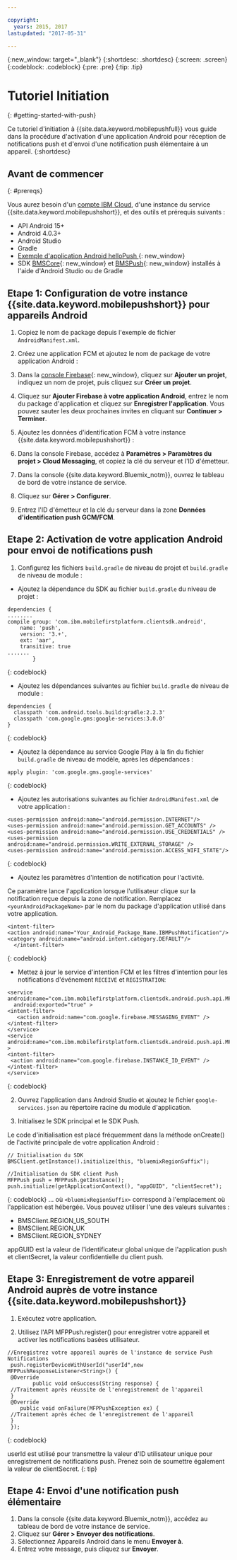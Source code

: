 ```yaml
---

copyright:
  years: 2015, 2017
lastupdated: "2017-05-31"

---
```


{:new_window: target="_blank"}
{:shortdesc: .shortdesc}
{:screen: .screen}
{:codeblock: .codeblock}
{:pre: .pre}
{:tip: .tip}

# Tutoriel Initiation
{: #getting-started-with-push}

Ce tutoriel d'initiation à {{site.data.keyword.mobilepushfull}} vous guide dans la procédure d'activation d'une application Android pour réception de notifications push et d'envoi d'une notification push élémentaire à un appareil.
{:shortdesc}

<div id="prerequisites"></div>

## Avant de commencer
{: #prereqs}

Vous aurez besoin d'un [compte IBM Cloud](https://console.bluemix.net/registration/), d'une instance du service
{{site.data.keyword.mobilepushshort}}, et des outils et prérequis suivants :

  * API Android 15+
  * Android 4.0.3+
  * Android Studio
  * Gradle
  * [Exemple d'application Android helloPush ](https://github.com/ibm-bluemix-mobile-services/bms-samples-android-hellopush){: new_window}
  * SDK [BMSCore](https://github.com/ibm-bluemix-mobile-services/bms-clientsdk-android-core){: new_window} et
[BMSPush](https://github.com/ibm-bluemix-mobile-services/bms-clientsdk-android-push){: new_window} installés à l'aide
d'Android Studio ou de Gradle

## Etape 1: Configuration de votre instance {{site.data.keyword.mobilepushshort}} pour appareils Android

1. Copiez le nom de package depuis l'exemple de fichier `AndroidManifest.xml`.

2. Créez une application FCM et ajoutez le nom de package de votre application Android :
  1. Dans la [console Firebase](https://console.firebase.google.com){: new_window}, cliquez sur **Ajouter un projet**, indiquez un nom de projet, puis cliquez sur **Créer un projet**.
  2. Cliquez sur **Ajouter Firebase à votre application Android**, entrez le nom du package d'application et cliquez sur **Enregistrer l'application**. Vous pouvez sauter les deux prochaines invites en cliquant sur
**Continuer > Terminer**. 

3. Ajoutez les données d'identification FCM à votre instance {{site.data.keyword.mobilepushshort}} :
  1. Dans la console Firebase, accédez à **Paramètres > Paramètres du projet > Cloud Messaging**, et copiez la clé du serveur et l'ID d'émetteur.
  2. Dans la console {{site.data.keyword.Bluemix_notm}}, ouvrez le tableau de bord de votre instance de service.
  3. Cliquez sur **Gérer > Configurer**.
  4. Entrez l'ID d'émetteur et la clé du serveur dans la zone **Données d'identification push GCM/FCM**.

## Etape 2: Activation de votre application Android pour envoi de notifications push

1. Configurez les fichiers `build.gradle` de niveau de projet et `build.gradle` de niveau de module :

  * Ajoutez la dépendance du SDK au fichier `build.gradle` du niveau de projet :
  
  ```
  dependencies {
  ........
  compile group: 'com.ibm.mobilefirstplatform.clientsdk.android',
      name: 'push',
      version: '3.+',
      ext: 'aar',
      transitive: true
  .......
	      }
  ```
  {: codeblock}

  * Ajoutez les dépendances suivantes au fichier `build.gradle` de niveau de module :
  
  ```
  dependencies {
    classpath 'com.android.tools.build:gradle:2.2.3'
    classpath 'com.google.gms:google-services:3.0.0'
  }
  ```
  {: codeblock}
  
  * Ajoutez la dépendance au service Google Play à la fin du fichier `build.gradle` de niveau de modèle, après les dépendances :
  
  ```
  apply plugin: 'com.google.gms.google-services'
  ```
  {: codeblock}
  
  * Ajoutez les autorisations suivantes au fichier `AndroidManifest.xml` de votre application :
  
  ```
  <uses-permission android:name="android.permission.INTERNET"/>
  <uses-permission android:name="android.permission.GET_ACCOUNTS" />
  <uses-permission android:name="android.permission.USE_CREDENTIALS" />
  <uses-permission android:name="android.permission.WRITE_EXTERNAL_STORAGE" />
  <uses-permission android:name="android.permission.ACCESS_WIFI_STATE"/>
  ```
  {: codeblock}
  
  * Ajoutez les paramètres d'intention de notification pour l'activité. 
  
  Ce paramètre lance l'application lorsque l'utilisateur clique sur la notification reçue depuis la zone de notification. Remplacez
`<yourAndroidPackageName>` par le nom du package d'application utilisé dans votre application.
  
  ```
  <intent-filter>
  <action android:name="Your_Android_Package_Name.IBMPushNotification"/>
  <category android:name="android.intent.category.DEFAULT"/>
 	</intent-filter>
  ```
  {: codeblock}
  
  * Mettez à jour le service d'intention FCM et les filtres d'intention pour les notifications d'événement `RECEIVE` et `REGISTRATION`:
  
  ```
  <service android:name="com.ibm.mobilefirstplatform.clientsdk.android.push.api.MFPPushIntentService"
    android:exported="true" >
  <intent-filter>
     <action android:name="com.google.firebase.MESSAGING_EVENT" />
  </intent-filter>
  </service>
  <service
  android:name="com.ibm.mobilefirstplatform.clientsdk.android.push.api.MFPPush"android:exported="true" >
  <intent-filter>
   <action android:name="com.google.firebase.INSTANCE_ID_EVENT" />
  </intent-filter>
  </service>
  ```
  {: codeblock}
  
2. Ouvrez l'application dans Android Studio et ajoutez le fichier `google-services.json` au répertoire racine du module d'application.

3. Initialisez le SDK principal et le SDK Push. 

Le code d'initialisation est placé fréquemment dans la méthode onCreate() de l'activité principale de votre application Android :

```
// Initialisation du SDK
BMSClient.getInstance().initialize(this, "bluemixRegionSuffix");

//Initialisation du SDK client Push
MFPPush push = MFPPush.getInstance();
push.initialize(getApplicationContext(), "appGUID", "clientSecret");
```
{: codeblock}
... où `<bluemixRegionSuffix>` correspond à l'emplacement où l'application est hébergée. Vous pouvez utiliser l'une des valeurs suivantes :

  * BMSClient.REGION_US_SOUTH
  * BMSClient.REGION_UK
  * BMSClient.REGION_SYDNEY

appGUID est la valeur de l'identificateur global unique de l'application push et clientSecret, la valeur confidentielle du client push. 

## Etape 3: Enregistrement de votre appareil Android auprès de votre instance {{site.data.keyword.mobilepushshort}}

1. Exécutez votre application.

2. Utilisez l'API MFPPush.register() pour enregistrer votre appareil et activer les notifications basées utilisateur.

```
//Enregistrez votre appareil auprès de l'instance de service Push Notifications
 push.registerDeviceWithUserId("userId",new MFPPushResponseListener<String>() {
 @Override
		public void onSuccess(String response) {
 //Traitement après réussite de l'enregistrement de l'appareil
 }
 @Override
    public void onFailure(MFPPushException ex) {
 //Traitement après échec de l'enregistrement de l'appareil
 }
 });
 ```
 {: codeblock}
 
 
 userId est utilisé pour transmettre la valeur d'ID utilisateur unique pour enregistrement de notifications push. Prenez soin de soumettre également la valeur de clientSecret.
 {: tip}
 
 ## Etape 4: Envoi d'une notification push élémentaire
 
 1. Dans la console {{site.data.keyword.Bluemix_notm}}, accédez au tableau de bord de votre instance de service.
 2. Cliquez sur **Gérer > Envoyer des notifications**.
 3. Sélectionnez Appareils Android dans le menu **Envoyer à**.
 4. Entrez votre message, puis cliquez sur **Envoyer**. 
 
